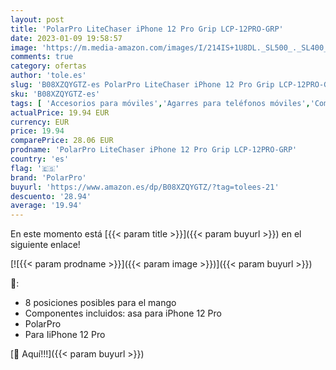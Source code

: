 ```yaml
---
layout: post
title: 'PolarPro LiteChaser iPhone 12 Pro Grip LCP-12PRO-GRP'
date: 2023-01-09 19:58:57
image: 'https://m.media-amazon.com/images/I/214IS+1U8DL._SL500_._SL400_.jpg'
comments: true
category: ofertas
author: 'tole.es'
slug: 'B08XZQYGTZ-es PolarPro LiteChaser iPhone 12 Pro Grip LCP-12PRO-GRP'
sku: 'B08XZQYGTZ-es'
tags: [ 'Accesorios para móviles','Agarres para teléfonos móviles','Comunicación móvil y accesorios','Electrónica','iphone','polarpro','🇪🇸', ]
actualPrice: 19.94 EUR
currency: EUR
price: 19.94
comparePrice: 28.06 EUR
prodname: 'PolarPro LiteChaser iPhone 12 Pro Grip LCP-12PRO-GRP'
country: 'es'
flag: '🇪🇸'
brand: 'PolarPro'
buyurl: 'https://www.amazon.es/dp/B08XZQYGTZ/?tag=tolees-21'
descuento: '28.94'
average: '19.94'
---
```


En este momento está [{{< param title >}}]({{< param buyurl >}}) en el siguiente enlace!

[![{{< param prodname >}}]({{< param image >}})]({{< param buyurl >}})

🔎:

- 8 posiciones posibles para el mango
- Componentes incluidos: asa para iPhone 12 Pro
- PolarPro
- Para IiPhone 12 Pro

[🛒 Aquí!!!]({{< param buyurl >}})
